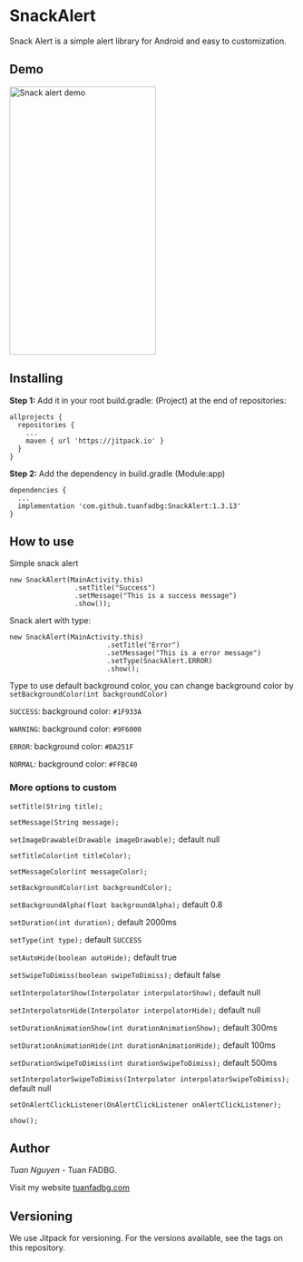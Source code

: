 # SnackAlert

Snack Alert is a simple alert library for Android and easy to customization.

## Demo

<img width="258" height="473" src="https://i.imgur.com/ih66QeW.gif" title="Snack alert demo">

## Installing
**Step 1:** Add it in your root build.gradle: (Project) at the end of repositories:

```
allprojects {
  repositories {
    ...
    maven { url 'https://jitpack.io' }
  }
}
```
 
 
**Step 2:** Add the dependency in build.gradle (Module:app)

```
dependencies {
  ...
  implementation 'com.github.tuanfadbg:SnackAlert:1.3.13'
}
```

## How to use
Simple snack alert
```
new SnackAlert(MainActivity.this)
                .setTitle("Success")
                .setMessage("This is a success message")
                .show());
```
Snack alert with type:

```
new SnackAlert(MainActivity.this)
                        .setTitle("Error")
                        .setMessage("This is a error message")
                        .setType(SnackAlert.ERROR)
                        .show();
```

Type to use default background color, you can change background color by `setBackgroundColor(int backgroundColor)`
  
  `SUCCESS`: background color: `#1F933A`
  
  `WARNING`: background color: `#9F6000`
  
  `ERROR`: background color: `#DA251F`
  
  `NORMAL`: background color: `#FFBC40`
  
### More options to custom
                
``setTitle(String title);``

``setMessage(String message);``

``setImageDrawable(Drawable imageDrawable);`` default null

``setTitleColor(int titleColor);``

``setMessageColor(int messageColor);``

``setBackgroundColor(int backgroundColor);``

``setBackgroundAlpha(float backgroundAlpha);`` default 0.8

``setDuration(int duration);`` default 2000ms

``setType(int type);`` default ``SUCCESS``

``setAutoHide(boolean autoHide);`` default true

``setSwipeToDimiss(boolean swipeToDimiss);`` default false

``setInterpolatorShow(Interpolator interpolatorShow);`` default null

``setInterpolatorHide(Interpolator interpolatorHide);`` default null

``setDurationAnimationShow(int durationAnimationShow);`` default 300ms

``setDurationAnimationHide(int durationAnimationHide);`` default 100ms

``setDurationSwipeToDimiss(int durationSwipeToDimiss);`` default 500ms

``setInterpolatorSwipeToDimiss(Interpolator interpolatorSwipeToDimiss);`` default null

``setOnAlertClickListener(OnAlertClickListener onAlertClickListener);`` 

``show();``

## Author

 *Tuan Nguyen* - Tuan FADBG.
 
 Visit my website [tuanfadbg.com](https://tuanfadbg.com/ "Tuan FADBG")

## Versioning
We use Jitpack for versioning. For the versions available, see the tags on this repository.
